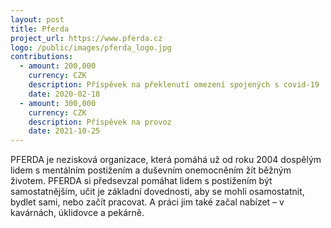 ```yaml
---
layout: post
title: Pferda
project_url: https://www.pferda.cz
logo: /public/images/pferda_logo.jpg
contributions:
  - amount: 200,000
    currency: CZK
    description: Příspěvek na překlenutí omezení spojených s covid-19
    date: 2020-02-18
  - amount: 300,000
    currency: CZK
    description: Příspěvek na provoz
    date: 2021-10-25
---
```


PFERDA je nezisková organizace, která pomáhá už od roku 2004 dospělým lidem s mentálním postižením a duševním onemocněním žít běžným životem. PFERDA si předsevzal pomáhat lidem s postižením být samostatnějším, učit je základní dovednosti, aby se mohli osamostatnit, bydlet sami, nebo začít pracovat. A práci jim také začal nabízet – v kavárnách, úklidovce a pekárně. 
